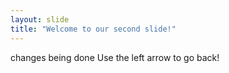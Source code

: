 ```yaml
---
layout: slide
title: "Welcome to our second slide!"
---
```

changes being done
Use the left arrow to go back!
